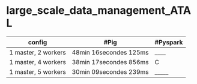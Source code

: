 # large_scale_data_management_ATAL

config | 	#Pig | 	#Pyspark
--- | --- | --- 
1 master, 2 workers |	48min 16secondes 125ms |  ____ 
1 master, 4 workers |	38min 17secondes 856ms |	C
1 master, 5 workers |	30min 09secondes 239ms | _____
